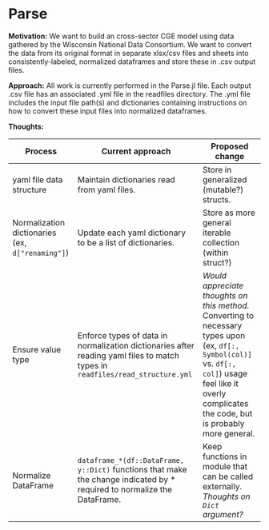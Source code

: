# Parse

**Motivation:**
We want to build an cross-sector CGE model using data gathered by the Wisconsin National Data Consortium. We want to convert the data from its original format in separate xlsx/csv files and sheets into consistently-labeled, normalized dataframes and store these in .csv output files.

**Approach:** All work is currently performed in the Parse.jl file. Each output .csv file has an associated .yml file in the readfiles directory. The .yml file includes the input file path(s) and dictionaries containing instructions on how to convert these input files into normalized dataframes.

**Thoughts:**

| Process                                          | Current approach                                                                                                              | Proposed change                                                                                                                                                                                          |
|--------------------------------------------------|-------------------------------------------------------------------------------------------------------------------------------|----------------------------------------------------------------------------------------------------------------------------------------------------------------------------------------------------------|
| yaml file data structure                         | Maintain dictionaries read from yaml files.                                                                                   | Store in generalized (mutable?) structs.                                                                                                                                                                 |
| Normalization dictionaries (ex, `d["renaming"]`) | Update each yaml dictionary to be a list of dictionaries.                                                                     | Store as more general iterable collection (within struct?)                                                                                                                                               |
| Ensure value type                                | Enforce types of data in normalization dictionaries after reading yaml files to match types in `readfiles/read_structure.yml` | *Would appreciate thoughts on this method.* Converting to necessary types upon (ex, `df[:, Symbol(col)]` vs. `df[:, col]`) usage feel like it overly complicates the code, but is probably more general. |
| Normalize DataFrame                              | `dataframe_*(df::DataFrame, y::Dict)` functions that make the change indicated by * required to normalize the DataFrame.      | Keep functions in module that can be called externally. *Thoughts on `Dict` argument?*                                                                                                                   |